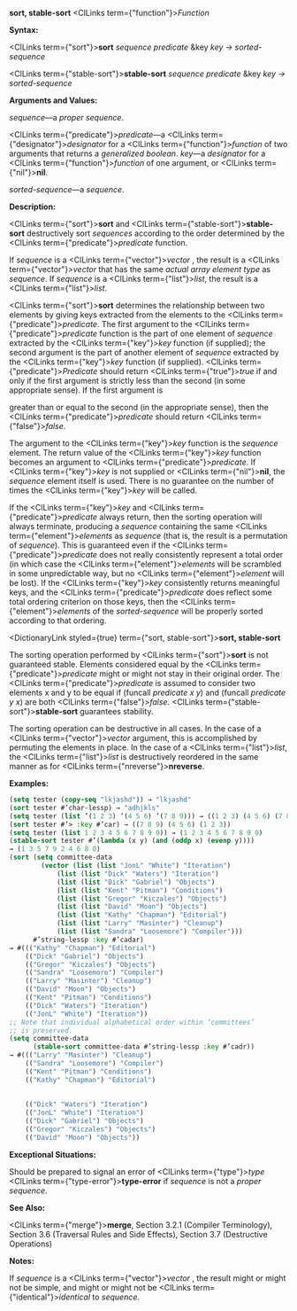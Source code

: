 **sort, stable-sort** <ClLinks  term={"function"}><i>Function</i></ClLinks> 



**Syntax:** 



<ClLinks  term={"sort"}><b>sort</b></ClLinks> *sequence predicate* &amp;key *key → sorted-sequence* 



<ClLinks  term={"stable-sort"}><b>stable-sort</b></ClLinks> *sequence predicate* &amp;key *key → sorted-sequence* 



**Arguments and Values:** 



*sequence*—a *proper sequence*. 



<ClLinks  term={"predicate"}><i>predicate</i></ClLinks>—a <ClLinks  term={"designator"}><i>designator</i></ClLinks> for a <ClLinks  term={"function"}><i>function</i></ClLinks> of two arguments that returns a *generalized boolean*. *key*—a *designator* for a <ClLinks  term={"function"}><i>function</i></ClLinks> of one argument, or <ClLinks  term={"nil"}><b>nil</b></ClLinks>. 



*sorted-sequence*—a *sequence*. 



**Description:** 



<ClLinks  term={"sort"}><b>sort</b></ClLinks> and <ClLinks  term={"stable-sort"}><b>stable-sort</b></ClLinks> destructively sort *sequences* according to the order determined by the <ClLinks  term={"predicate"}><i>predicate</i></ClLinks> function. 



If *sequence* is a <ClLinks  term={"vector"}><i>vector</i></ClLinks> , the result is a <ClLinks  term={"vector"}><i>vector</i></ClLinks> that has the same *actual array element type* as *sequence*. If *sequence* is a <ClLinks  term={"list"}><i>list</i></ClLinks>, the result is a <ClLinks  term={"list"}><i>list</i></ClLinks>. 



<ClLinks  term={"sort"}><b>sort</b></ClLinks> determines the relationship between two elements by giving keys extracted from the elements to the <ClLinks  term={"predicate"}><i>predicate</i></ClLinks>. The first argument to the <ClLinks  term={"predicate"}><i>predicate</i></ClLinks> function is the part of one element of *sequence* extracted by the <ClLinks  term={"key"}><i>key</i></ClLinks> function (if supplied); the second argument is the part of another element of *sequence* extracted by the <ClLinks  term={"key"}><i>key</i></ClLinks> function (if supplied). <ClLinks  term={"predicate"}><i>Predicate</i></ClLinks> should return <ClLinks  term={"true"}><i>true</i></ClLinks> if and only if the first argument is strictly less than the second (in some appropriate sense). If the first argument is 



greater than or equal to the second (in the appropriate sense), then the <ClLinks  term={"predicate"}><i>predicate</i></ClLinks> should return <ClLinks  term={"false"}><i>false</i></ClLinks>. 



The argument to the <ClLinks  term={"key"}><i>key</i></ClLinks> function is the *sequence* element. The return value of the <ClLinks  term={"key"}><i>key</i></ClLinks> function becomes an argument to <ClLinks  term={"predicate"}><i>predicate</i></ClLinks>. If <ClLinks  term={"key"}><i>key</i></ClLinks> is not supplied or <ClLinks  term={"nil"}><b>nil</b></ClLinks>, the *sequence* element itself is used. There is no guarantee on the number of times the <ClLinks  term={"key"}><i>key</i></ClLinks> will be called. 



If the <ClLinks  term={"key"}><i>key</i></ClLinks> and <ClLinks  term={"predicate"}><i>predicate</i></ClLinks> always return, then the sorting operation will always terminate, producing a *sequence* containing the same <ClLinks  term={"element"}><i>elements</i></ClLinks> as *sequence* (that is, the result is a permutation of *sequence*). This is guaranteed even if the <ClLinks  term={"predicate"}><i>predicate</i></ClLinks> does not really consistently represent a total order (in which case the <ClLinks  term={"element"}><i>elements</i></ClLinks> will be scrambled in some unpredictable way, but no <ClLinks  term={"element"}><i>element</i></ClLinks> will be lost). If the <ClLinks  term={"key"}><i>key</i></ClLinks> consistently returns meaningful keys, and the <ClLinks  term={"predicate"}><i>predicate</i></ClLinks> does reflect some total ordering criterion on those keys, then the <ClLinks  term={"element"}><i>elements</i></ClLinks> of the *sorted-sequence* will be properly sorted according to that ordering. 







 



 



<DictionaryLink styled={true} term={"sort, stable-sort"}><b>sort, stable-sort</b></DictionaryLink> 



The sorting operation performed by <ClLinks  term={"sort"}><b>sort</b></ClLinks> is not guaranteed stable. Elements considered equal by the <ClLinks  term={"predicate"}><i>predicate</i></ClLinks> might or might not stay in their original order. The <ClLinks  term={"predicate"}><i>predicate</i></ClLinks> is assumed to consider two elements x and y to be equal if (funcall *predicate x y*) and (funcall *predicate y x*) are both <ClLinks  term={"false"}><i>false</i></ClLinks>. <ClLinks  term={"stable-sort"}><b>stable-sort</b></ClLinks> guarantees stability. 



The sorting operation can be destructive in all cases. In the case of a <ClLinks  term={"vector"}><i>vector</i></ClLinks> argument, this is accomplished by permuting the elements in place. In the case of a <ClLinks  term={"list"}><i>list</i></ClLinks>, the <ClLinks  term={"list"}><i>list</i></ClLinks> is destructively reordered in the same manner as for <ClLinks  term={"nreverse"}><b>nreverse</b></ClLinks>. 



**Examples:**
```lisp
(setq tester (copy-seq "lkjashd")) → "lkjashd" 
(sort tester #’char-lessp) → "adhjkls" 
(setq tester (list ’(1 2 3) ’(4 5 6) ’(7 8 9))) → ((1 2 3) (4 5 6) (7 8 9)) 
(sort tester #’> :key #’car) → ((7 8 9) (4 5 6) (1 2 3)) 
(setq tester (list 1 2 3 4 5 6 7 8 9 0)) → (1 2 3 4 5 6 7 8 9 0) 
(stable-sort tester #’(lambda (x y) (and (oddp x) (evenp y)))) 
→ (1 3 5 7 9 2 4 6 8 0) 
(sort (setq committee-data 
	    (vector (list (list "JonL" "White") "Iteration") 
		    (list (list "Dick" "Waters") "Iteration") 
		    (list (list "Dick" "Gabriel") "Objects") 
		    (list (list "Kent" "Pitman") "Conditions") 
		    (list (list "Gregor" "Kiczales") "Objects") 
		    (list (list "David" "Moon") "Objects") 
		    (list (list "Kathy" "Chapman") "Editorial") 
		    (list (list "Larry" "Masinter") "Cleanup") 
		    (list (list "Sandra" "Loosemore") "Compiler"))) 
      #’string-lessp :key #’cadar) 
→ #((("Kathy" "Chapman") "Editorial") 
    (("Dick" "Gabriel") "Objects") 
    (("Gregor" "Kiczales") "Objects") 
    (("Sandra" "Loosemore") "Compiler") 
    (("Larry" "Masinter") "Cleanup") 
    (("David" "Moon") "Objects") 
    (("Kent" "Pitman") "Conditions") 
    (("Dick" "Waters") "Iteration") 
    (("JonL" "White") "Iteration")) 
;; Note that individual alphabetical order within ‘committees’ 
;; is preserved. 
(setq committee-data 
      (stable-sort committee-data #’string-lessp :key #’cadr)) 
→ #((("Larry" "Masinter") "Cleanup") 
    (("Sandra" "Loosemore") "Compiler") 
    (("Kent" "Pitman") "Conditions") 
    (("Kathy" "Chapman") "Editorial") 
    
    
    (("Dick" "Waters") "Iteration") 
    (("JonL" "White") "Iteration") 
    (("Dick" "Gabriel") "Objects") 
    (("Gregor" "Kiczales") "Objects") 
    (("David" "Moon") "Objects")) 
```
**Exceptional Situations:** 



Should be prepared to signal an error of <ClLinks  term={"type"}><i>type</i></ClLinks> <ClLinks  term={"type-error"}><b>type-error</b></ClLinks> if *sequence* is not a *proper sequence*. 



**See Also:** 



<ClLinks  term={"merge"}><b>merge</b></ClLinks>, Section 3.2.1 (Compiler Terminology), Section 3.6 (Traversal Rules and Side Effects), Section 3.7 (Destructive Operations) 



**Notes:** 



If *sequence* is a <ClLinks  term={"vector"}><i>vector</i></ClLinks> , the result might or might not be simple, and might or might not be <ClLinks  term={"identical"}><i>identical</i></ClLinks> to *sequence*. 



